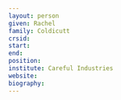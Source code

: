 ```yaml
---
layout: person
given: Rachel
family: Coldicutt
crsid: 
start: 
end:
position: 
institute: Careful Industries
website: 
biography: 
---
```

